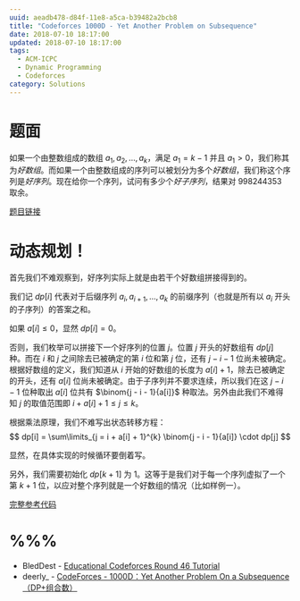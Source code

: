 ```yaml
---
uuid: aeadb478-d84f-11e8-a5ca-b39482a2bcb8
title: "Codeforces 1000D - Yet Another Problem on Subsequence"
date: 2018-07-10 18:17:00
updated: 2018-07-10 18:17:00
tags: 
  - ACM-ICPC
  - Dynamic Programming
  - Codeforces
category: Solutions
---
```


# 题面

如果一个由整数组成的数组 $a_1, a_2, \dots, a_k$，满足 $a_1 = k - 1$ 并且 $a_1 > 0$，我们称其为*好数组*。而如果一个由整数组成的序列可以被划分为多个*好数组*，我们称这个序列是*好序列*。现在给你一个序列，试问有多少个*好子序列*，结果对 998244353 取余。

[题目链接](http://codeforces.com/problemset/problem/1000/D)

# 动态规划！

首先我们不难观察到，好序列实际上就是由若干个好数组拼接得到的。

我们记 $dp[i]$ 代表对于后缀序列 $a_i, a_{i + 1}, \dots, a_k$ 的前缀序列（也就是所有以 $a_i$ 开头的子序列）的答案之和。

如果 $a[i] \le 0$，显然 $dp[i] = 0$。

否则，我们枚举可以拼接下一个好序列的位置 $j$。位置 $j$ 开头的好数组有 $dp[j]$ 种。而在 $i$ 和 $j$ 之间除去已被确定的第 $i$ 位和第 $j$ 位，还有 $j - i - 1$ 位尚未被确定。根据好数组的定义，我们知道从 $i$ 开始的好数组的长度为 $a[i] + 1$，除去已被确定的开头，还有 $a[i]$ 位尚未被确定。由于子序列并不要求连续，所以我们在这 $j - i - 1$ 位种取出 $a[i]$ 位共有 $\binom{j - i - 1}{a[i]}$ 种取法。另外由此我们不难得知 $j$ 的取值范围即 $i + a[i] + 1\le j \le k$。

根据乘法原理，我们不难写出状态转移方程：
$$
dp[i] = \sum\limits_{j = i + a[i] + 1}^{k} \binom{j - i - 1}{a[i]} \cdot dp[j]
$$

显然，在具体实现的时候循环要倒着写。

另外，我们需要初始化 $dp[k + 1]$ 为 $1$。这等于是我们对于每一个序列虚拟了一个第 $k + 1$ 位，以应对整个序列就是一个好数组的情况（比如样例一）。

[完整参考代码](https://github.com/codgician/ACM-ICPC/blob/master/Codeforces/1000D/dp.cpp)

# %%%

- BledDest - [Educational Codeforces Round 46 Tutorial](http://codeforces.com/blog/entry/60288)
- deerly_ - [CodeForces - 1000D：Yet Another Problem On a Subsequence （DP+组合数）](https://blog.csdn.net/deerly_/article/details/80963405)